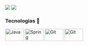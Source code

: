 

<div> 
 
  <a href="https://www.instagram.com/pedrofreitaskt/" target="_blank"><img src="https://img.shields.io/badge/-Instagram-%23E4405F?style=for-the-badge&logo=instagram&logoColor=white" target="_blank"></a>
  <a href="https://www.linkedin.com/in/pedro-freitas-a234782a5" target="_blank"><img src="https://img.shields.io/badge/-LinkedIn-%230077B5?style=for-the-badge&logo=linkedin&logoColor=white" target="_blank"></a> 
  
</div>

### Tecnologias 🚀

<div>
 <img  align="center" alt="Java" height="40" width="60"
  src="https://cdn.jsdelivr.net/gh/devicons/devicon@latest/icons/java/java-plain.svg" />
  <img  align="center" alt="Spring" height="40" width="60" src="https://cdn.jsdelivr.net/gh/devicons/devicon@latest/icons/spring/spring-original.svg" />
  <img align="center" alt="Git" height="40" width="60"
   src="https://cdn.jsdelivr.net/gh/devicons/devicon@latest/icons/git/git-original.svg" />
   <img  align="center" alt="Git" height="40" width="60"
    src="https://cdn.jsdelivr.net/gh/devicons/devicon@latest/icons/mysql/mysql-original.svg" />
          
          
          
          
          


</div>
